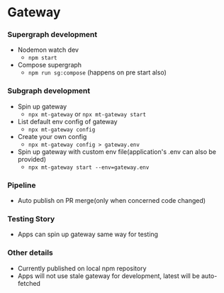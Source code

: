 # Gateway

### Supergraph development

- Nodemon watch dev
  - `npm start`
- Compose supergraph
  - `npm run sg:compose` (happens on pre start also)

### Subgraph development

- Spin up gateway
  - `npx mt-gateway` or `npx mt-gateway start`
- List default env config of gateway
  - `npx mt-gateway config`
- Create your own config
  - `npx mt-gateway config > gateway.env`
- Spin up gateway with custom env file(application's .env can also be provided)
  - `npx mt-gateway start --env=gateway.env`

### Pipeline

- Auto publish on PR merge(only when concerned code changed)

### Testing Story

- Apps can spin up gateway same way for testing

### Other details

- Currently published on local npm repository
- Apps will not use stale gateway for development, latest will be auto-fetched
